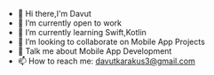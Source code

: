
- 👋 Hi there,I'm Davut
- 🔭 I’m currently open to work
- 🌱 I’m currently learning Swift,Kotlin
- 👯 I’m looking to collaborate on Mobile App Projects
- 💬 Talk me about Mobile App Development
- 📫 How to reach me: davutkarakus3@gmail.com

